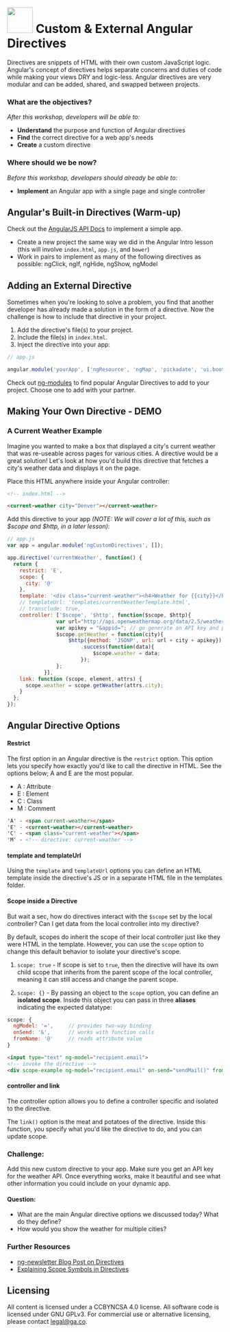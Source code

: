 # <img src="https://cloud.githubusercontent.com/assets/7833470/10899314/63829980-8188-11e5-8cdd-4ded5bcb6e36.png" height="60"> Custom & External Angular Directives

<!--9:30 5 minutes -->

<!--Hook: Raise your hand if you find the process of communicating between your HTML and JS frustrating.  DOM Manipulation, string manipulation, etc.  For those who raised their hands, today we will share a couple ways to make your life easier.  And for those who didn't, I believe we will make that communication even tighter.  Today, we will be talking about directives and... -->

Directives are snippets of HTML with their own custom JavaScript logic. Angular's concept of directives helps separate concerns and duties of code while making your views DRY and logic-less. Angular directives are very modular and can be added, shared, and swapped between projects.

### What are the objectives?
<!-- specific/measurable goal for students to achieve -->
*After this workshop, developers will be able to:*

* **Understand** the purpose and function of Angular directives
* **Find** the correct directive for a web app's needs
* **Create** a custom directive

### Where should we be now?
<!-- call out the skills that are prerequisites -->
*Before this workshop, developers should already be able to:*

* **Implement** an Angular app with a single page and single controller

<!--9:35 20 minutes -->

## Angular's Built-in Directives (Warm-up)

Check out the [AngularJS API Docs](https://docs.angularjs.org/api) to implement a simple app.

* Create a new project the same way we did in the Angular Intro lesson (this will involve `index.html`, `app.js`, and `bower`)
* Work in pairs to implement as many of the following directives as possible:  ngClick, ngIf, ngHide, ngShow, ngModel

<!--9:55 20 minutes -->

## Adding an External Directive

Sometimes when you're looking to solve a problem, you find that another developer has already made a solution in the form of a directive. Now the challenge is how to include that directive in your project.

<!--Demo this with ngStorage, note that googling a library may give good/better docs-->

1. Add the directive's file(s) to your project.
2. Include the file(s) in `index.html`.
3. Inject the directive into your app:

  ```js
  // app.js

  angular.module('yourApp', ['ngResource', 'ngMap', 'pickadate', 'ui.bootstrap']);
  ```

Check out <a href="http://ngmodules.org" target="_blank">ng-modules</a> to find popular Angular Directives to add to your project.  Choose one to add with your partner.

<!-- Have developers focus on adding just one first, and if they have time, add the second.  -->

<!--10:15 30-35 minutes -->

## Making Your Own Directive - DEMO

### A Current Weather Example

Imagine you wanted to make a box that displayed a city's current weather that was re-useable across pages for various cities. A directive would be a great solution! Let's look at how you'd build this directive that fetches a city's weather data and displays it on the page.

<!-- Half-mast. Show these quickly, then jump to explanations below.  Finally come back and ask students to copy into their app. -->

Place this HTML anywhere inside your Angular controller:

```html
<!-- index.html -->

<current-weather city="Denver"></current-weather>
```

Add this directive to your app _(NOTE: We will cover a lot of this, such as $scope and $http, in a later lesson)_:

```js
// app.js
var app = angular.module('ngCustomDirectives', []);

app.directive('currentWeather', function() {
  return {
    restrict: 'E',
    scope: {
      city: '@'
    },
    template: '<div class="current-weather"><h4>Weather for {{city}}</h4>{{weather.main.temp}}</div>',
    // templateUrl: 'templates/currentWeatherTemplate.html',
    // transclude: true,
    controller: ['$scope', '$http', function($scope, $http){
                var url="http://api.openweathermap.org/data/2.5/weather?mode=json&cnt=7&units=imperial&callback=JSON_CALLBACK&q=";
                var apikey = "&appid="; // go generate an API key and plug it in here.
                $scope.getWeather = function(city){
                    $http({method: 'JSONP', url: url + city + apikey})
                        .success(function(data){
                            $scope.weather = data;
                        });
                };
            }],
    link: function (scope, element, attrs) {
      scope.weather = scope.getWeather(attrs.city);
    }
  };
});
```

## Angular Directive Options

#### Restrict

The first option in an Angular directive is the `restrict` option. This option lets you specify how exactly you'd like to call the directive in HTML. See the options below; A and E are the most popular.

- A : Attribute
- E : Element
- C : Class
- M : Comment

```html
'A' - <span current-weather></span>
'E' - <current-weather></current-weather>
'C' - <span class="current-weather"></span>
'M' - <!-- directive: current-weather -->
```

#### template and templateUrl

Using the `template` and `templateUrl` options you can define an HTML template inside the directive's JS or in a separate HTML file in the templates folder.

#### Scope inside a Directive

But wait a sec, how do directives interact with the `$scope` set by the local controller? Can I get data from the local controller into my directive?

By default, scopes do inherit the scope of their local controller just like they were HTML in the template. However, you can use the `scope` option to change this default behavior to isolate your directive's scope.

1. `scope: true` - If scope is set to `true`, then the directive will have its own child scope that inherits from the parent scope of the local controller, meaning it can still access and change the parent scope.

2. `scope: {}` - By passing an object to the `scope` option, you can define an **isolated scope**. Inside this object you can pass in three **aliases** indicating the expected datatype:

  ```js
  scope: {
    ngModel: '=',     // provides two-way binding
    onSend: '&',      // works with function calls
    fromName: '@'     // reads attribute value
  }
  ```

  ```html
  <input type="text" ng-model="recipient.email">
  <!-- invoke the directive -->
  <div scope-example ng-model="recipient.email" on-send="sendMail()" from-name="ari@fullstack.io">
  ```

#### controller and link

The controller option allows you to define a controller specific and isolated to the directive.

The `link()` option is the meat and potatoes of the directive. Inside this function, you specify what you'd like the directive to do, and you can update scope.

### Challenge:

Add this new custom directive to your app.  Make sure you get an API key for the weather API.  Once everything works, make it beautiful and see what other information you could include on your dynamic app.

#### Question:
* What are the main Angular directive options we discussed today?  What do they define?
* How would you show the weather for multiple cities?

### Further Resources

* [ng-newsletter Blog Post on Directives](http://www.ng-newsletter.com/posts/directives.html)
* [Explaining Scope Symbols in Directives](http://stackoverflow.com/questions/21712147/angularjs-differences-among-in-directive-scope)

## Licensing
All content is licensed under a CC­BY­NC­SA 4.0 license.
All software code is licensed under GNU GPLv3. For commercial use or alternative licensing, please contact legal@ga.co.
